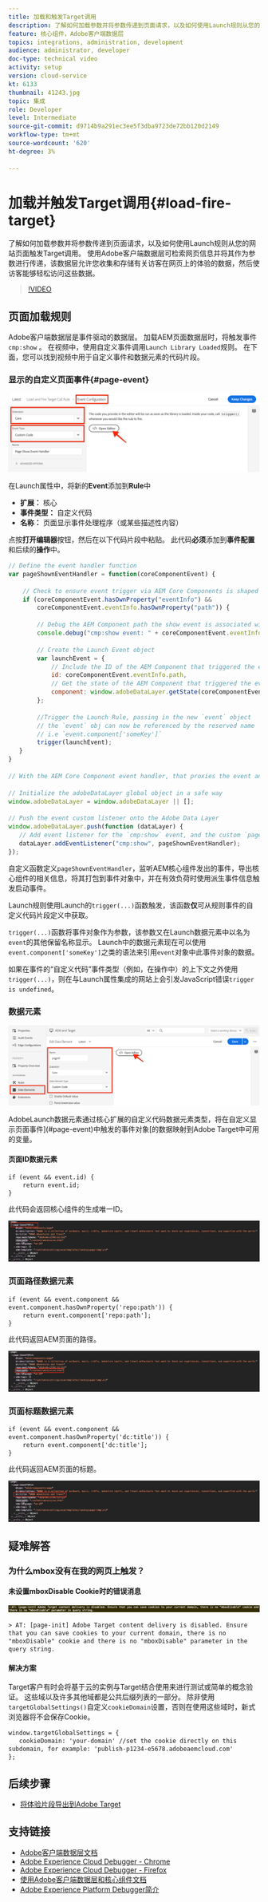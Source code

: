 ```yaml
---
title: 加载和触发Target调用
description: 了解如何加载参数并将参数传递到页面请求，以及如何使用Launch规则从您的网站页面触发Target调用。 使用Adobe客户端数据层可检索页面信息并将其作为参数进行传递，该数据层允许您收集和存储有关访客在网页上的体验的数据，然后使访客能够轻松访问这些数据。
feature: 核心组件，Adobe客户端数据层
topics: integrations, administration, development
audience: administrator, developer
doc-type: technical video
activity: setup
version: cloud-service
kt: 6133
thumbnail: 41243.jpg
topic: 集成
role: Developer
level: Intermediate
source-git-commit: d9714b9a291ec3ee5f3dba9723de72bb120d2149
workflow-type: tm+mt
source-wordcount: '620'
ht-degree: 3%

---
```



# 加载并触发Target调用{#load-fire-target}

了解如何加载参数并将参数传递到页面请求，以及如何使用Launch规则从您的网站页面触发Target调用。 使用Adobe客户端数据层可检索网页信息并将其作为参数进行传递，该数据层允许您收集和存储有关访客在网页上的体验的数据，然后使访客能够轻松访问这些数据。

>[!VIDEO](https://video.tv.adobe.com/v/41243?quality=12&learn=on)

## 页面加载规则

Adobe客户端数据层是事件驱动的数据层。 加载AEM页面数据层时，将触发事件`cmp:show` 。 在视频中，使用自定义事件调用`Launch Library Loaded`规则。 在下面，您可以找到视频中用于自定义事件和数据元素的代码片段。

### 显示的自定义页面事件{#page-event}

![页面显示的事件配置和自定义代码](assets/load-and-fire-target-call.png)

在Launch属性中，将新的&#x200B;**Event**&#x200B;添加到&#x200B;**Rule**&#x200B;中

+ __扩展：__ 核心
+ __事件类型：__ 自定义代码
+ __名称：__ 页面显示事件处理程序（或某些描述性内容）

点按&#x200B;__打开编辑器__&#x200B;按钮，然后在以下代码片段中粘贴。 此代码&#x200B;__必须__&#x200B;添加到&#x200B;__事件配置__&#x200B;和后续的&#x200B;__操作__&#x200B;中。

```javascript
// Define the event handler function
var pageShownEventHandler = function(coreComponentEvent) {

    // Check to ensure event trigger via AEM Core Components is shaped correctly
    if (coreComponentEvent.hasOwnProperty("eventInfo") && 
        coreComponentEvent.eventInfo.hasOwnProperty("path")) {
    
        // Debug the AEM Component path the show event is associated with
        console.debug("cmp:show event: " + coreComponentEvent.eventInfo.path);

        // Create the Launch Event object
        var launchEvent = {
            // Include the ID of the AEM Component that triggered the event
            id: coreComponentEvent.eventInfo.path,
            // Get the state of the AEM Component that triggered the event           
            component: window.adobeDataLayer.getState(coreComponentEvent.eventInfo.path)
        };

        //Trigger the Launch Rule, passing in the new `event` object
        // the `event` obj can now be referenced by the reserved name `event` by other Launch data elements
        // i.e `event.component['someKey']`
        trigger(launchEvent);
   }
}

// With the AEM Core Component event handler, that proxies the event and relevant information to Adobe Launch, defined above...

// Initialize the adobeDataLayer global object in a safe way
window.adobeDataLayer = window.adobeDataLayer || [];

// Push the event custom listener onto the Adobe Data Layer
window.adobeDataLayer.push(function (dataLayer) {
   // Add event listener for the `cmp:show` event, and the custom `pageShownEventHandler` function as the callback
   dataLayer.addEventListener("cmp:show", pageShownEventHandler);
});
```

自定义函数定义`pageShownEventHandler`，监听AEM核心组件发出的事件，导出核心组件的相关信息，将其打包到事件对象中，并在有效负荷时使用派生事件信息触发启动事件。

Launch规则使用Launch的`trigger(...)`函数触发，该函数&#x200B;__仅__&#x200B;可从规则事件的自定义代码片段定义中获取。

`trigger(...)`函数将事件对象作为参数，该参数又在Launch数据元素中以名为`event`的其他保留名称显示。 Launch中的数据元素现在可以使用`event.component['someKey']`之类的语法来引用`event`对象中此事件对象的数据。

如果在事件的“自定义代码”事件类型（例如，在操作中）的上下文之外使用`trigger(...)`，则在与Launch属性集成的网站上会引发JavaScript错误`trigger is undefined`。


### 数据元素

![数据元素](assets/data-elements.png)

AdobeLaunch数据元素通过核心扩展的自定义代码数据元素类型，将在自定义显示页面事件](#page-event)中触发的事件对象[的数据映射到Adobe Target中可用的变量。

#### 页面ID数据元素

```
if (event && event.id) {
    return event.id;
}
```

此代码会返回核心组件的生成唯一ID。

![页面ID](assets/pageid.png)

### 页面路径数据元素

```
if (event && event.component && event.component.hasOwnProperty('repo:path')) {
    return event.component['repo:path'];
}
```

此代码返回AEM页面的路径。

![页面路径](assets/pagepath.png)

### 页面标题数据元素

```
if (event && event.component && event.component.hasOwnProperty('dc:title')) {
    return event.component['dc:title'];
}
```

此代码返回AEM页面的标题。

![页面标题](assets/pagetitle.png)

## 疑难解答

### 为什么mbox没有在我的网页上触发？

#### 未设置mboxDisable Cookie时的错误消息

![Target Cookie域错误](assets/target-cookie-error.png)

```
> AT: [page-init] Adobe Target content delivery is disabled. Ensure that you can save cookies to your current domain, there is no "mboxDisable" cookie and there is no "mboxDisable" parameter in the query string.
```

#### 解决方案

Target客户有时会将基于云的实例与Target结合使用来进行测试或简单的概念验证。 这些域以及许多其他域都是公共后缀列表的一部分。
除非使用`targetGlobalSettings()`自定义`cookieDomain`设置，否则在使用这些域时，新式浏览器将不会保存Cookie。

```
window.targetGlobalSettings = {  
   cookieDomain: 'your-domain' //set the cookie directly on this subdomain, for example: 'publish-p1234-e5678.adobeaemcloud.com'
};
```

## 后续步骤

+ [将体验片段导出到Adobe Target](./export-experience-fragment-target.md)

## 支持链接

+ [Adobe客户端数据层文档](https://github.com/adobe/adobe-client-data-layer/wiki)
+ [Adobe Experience Cloud Debugger - Chrome](https://chrome.google.com/webstore/detail/adobe-experience-cloud-de/ocdmogmohccmeicdhlhhgepeaijenapj)
+ [Adobe Experience Cloud Debugger - Firefox](https://addons.mozilla.org/en-US/firefox/addon/adobe-experience-platform-dbg/)
+ [使用Adobe客户端数据层和核心组件文档](https://docs.adobe.com/content/help/zh-Hans/experience-manager-core-components/using/developing/data-layer/overview.html)
+ [Adobe Experience Platform Debugger简介](https://docs.adobe.com/content/help/en/platform-learn/tutorials/data-ingestion/web-sdk/introduction-to-the-experience-platform-debugger.html)